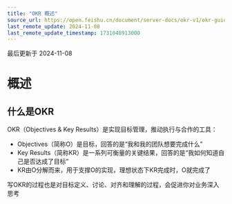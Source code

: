 ```yaml
---
title: "OKR 概述"
source_url: https://open.feishu.cn/document/server-docs/okr-v1/okr-guide
last_remote_update: 2024-11-08
last_remote_update_timestamp: 1731048913000
---
```

最后更新于 2024-11-08

# 概述

## 什么是OKR

OKR（Objectives & Key Results）是实现目标管理，推动执行与合作的工具：
- Objectives（简称O）是目标，回答的是“我和我的团队想要完成什么”
- Key Results（简称KR）是一系列可衡量的关键结果，回答的是“我如何知道自己是否达成了目标”
- KR由O分解而来，用于支撑O的实现，理想状态下KR完成时，O就完成了

写OKR的过程也是对目标定义、讨论、对齐和理解的过程，会促进你对业务深入思考
